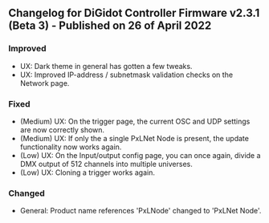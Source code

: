 ## Changelog for DiGidot Controller Firmware v2.3.1 (Beta 3) - Published on 26 of April 2022 ##

### Improved ###
* UX: Dark theme in general has gotten a few tweaks.
* UX: Improved IP-address / subnetmask validation checks on the Network page.

### Fixed ###
* (Medium) UX: On the trigger page, the current OSC and UDP settings are now correctly shown.
* (Medium) UX: If only the a single PxLNet Node is present, the update functionality now works again.
* (Low) UX: On the Input/output config page, you can once again, divide a DMX output of 512 channels into multiple universes.
* (Low) UX: Cloning a trigger works again.

### Changed ###
* General: Product name references 'PxLNode' changed to 'PxLNet Node'.
